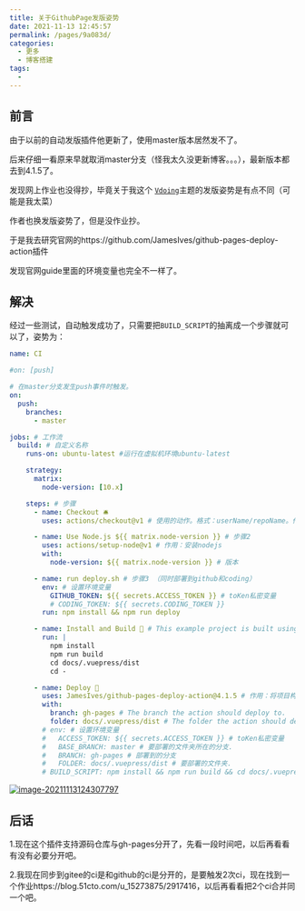 ```yaml
---
title: 关于GithubPage发版姿势
date: 2021-11-13 12:45:57
permalink: /pages/9a083d/
categories:
  - 更多
  - 博客搭建
tags:
  - 
---
```

## 前言

由于以前的自动发版插件他更新了，使用master版本居然发不了。

后来仔细一看原来早就取消master分支（怪我太久没更新博客。。。），最新版本都去到4.1.5了。

发现网上作业也没得抄，毕竟关于我这个 [`Vdoing`](https://github.com/xugaoyi/vuepress-theme-vdoing)主题的发版姿势是有点不同（可能是我太菜）

作者也换发版姿势了，但是没作业抄。

于是我去研究官网的https://github.com/JamesIves/github-pages-deploy-action插件

发现官网guide里面的环境变量也完全不一样了。



## 解决

经过一些测试，自动触发成功了，只需要把`BUILD_SCRIPT`的抽离成一个步骤就可以了，姿势为：

```yml
name: CI

#on: [push]

# 在master分支发生push事件时触发。
on:
  push:
    branches:
      - master

jobs: # 工作流
  build: # 自定义名称
    runs-on: ubuntu-latest #运行在虚拟机环境ubuntu-latest

    strategy:
      matrix:
        node-version: [10.x]

    steps: # 步骤
      - name: Checkout 🛎️
        uses: actions/checkout@v1 # 使用的动作。格式：userName/repoName。作用：检出仓库，获取源码。 官方actions库：https://github.com/actions

      - name: Use Node.js ${{ matrix.node-version }} # 步骤2
        uses: actions/setup-node@v1 # 作用：安装nodejs
        with:
          node-version: ${{ matrix.node-version }} # 版本

      - name: run deploy.sh # 步骤3 （同时部署到github和coding）
        env: # 设置环境变量
          GITHUB_TOKEN: ${{ secrets.ACCESS_TOKEN }} # toKen私密变量
          # CODING_TOKEN: ${{ secrets.CODING_TOKEN }}
        run: npm install && npm run deploy

      - name: Install and Build 🔧 # This example project is built using npm and outputs the result to the 'build' folder. Replace with the commands required to build your project, or remove this step entirely if your site is pre-built.
        run: |
          npm install
          npm run build
          cd docs/.vuepress/dist
          cd -

      - name: Deploy 🚀
        uses: JamesIves/github-pages-deploy-action@4.1.5 # 作用：将项目构建和部署到github。 https://github.com/JamesIves/github-pages-deploy-action
        with:
          branch: gh-pages # The branch the action should deploy to.
          folder: docs/.vuepress/dist # The folder the action should deploy.
        # env: # 设置环境变量
        #   ACCESS_TOKEN: ${{ secrets.ACCESS_TOKEN }} # toKen私密变量
        #   BASE_BRANCH: master # 要部署的文件夹所在的分支.
        #   BRANCH: gh-pages # 部署到的分支
        #   FOLDER: docs/.vuepress/dist # 要部署的文件夹.
        # BUILD_SCRIPT: npm install && npm run build && cd docs/.vuepress/dist  && cd - # 部署前要执行的命令（记得cd进入某个目录后，后面要cd -退回开始的目录）
```

[![image-20211113124307797](https://gitee.com/SaulJWu/blog-images/raw/master/images/20211113124802.png)](https://camo.githubusercontent.com/e38a11ebe3760eafa43ed42e840f234aa47652ff749d097e5c0cc5b5425ec152/68747470733a2f2f67697465652e636f6d2f5361756c4a57752f626c6f672d696d616765732f7261772f6d61737465722f696d616765732f32303231313131333132343331342e706e67)





## 后话

1.现在这个插件支持源码仓库与gh-pages分开了，先看一段时间吧，以后再看看有没有必要分开吧。

2.我现在同步到gitee的ci是和github的ci是分开的，是要触发2次ci，现在找到一个作业https://blog.51cto.com/u_15273875/2917416，以后再看看把2个ci合并同一个吧。

